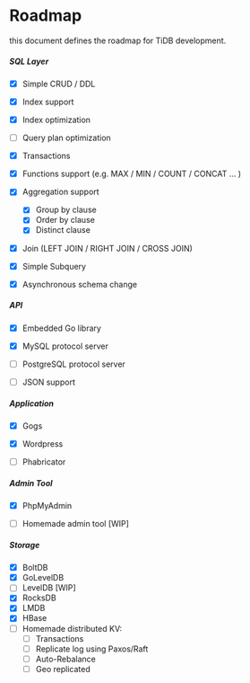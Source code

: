 # Roadmap

this document defines the roadmap for TiDB development.

##### __SQL Layer__  
- [x] Simple CRUD / DDL
- [x] Index support
- [x] Index optimization
- [ ] Query plan optimization
- [x] Transactions
- [x] Functions support  (e.g. MAX / MIN / COUNT / CONCAT ... )
- [x] Aggregation support
    - [x] Group by clause
    - [x] Order by clause
    - [x] Distinct clause
- [x] Join (LEFT JOIN / RIGHT JOIN / CROSS JOIN)
- [x] Simple Subquery
- [x] Asynchronous schema change


##### __API__  
- [x] Embedded Go library
- [x] MySQL protocol server
- [ ] PostgreSQL protocol server
- [ ] JSON support


##### __Application__  
- [x] Gogs
- [x] Wordpress
- [ ] Phabricator


##### __Admin Tool__  
- [x] PhpMyAdmin 
- [ ] Homemade admin tool [WIP]


##### __Storage__  
- [x] BoltDB
- [x] GoLevelDB
- [ ] LevelDB [WIP]
- [x] RocksDB
- [x] LMDB
- [x] HBase
- [ ] Homemade distributed KV:
    - [ ] Transactions
    - [ ] Replicate log using Paxos/Raft
    - [ ] Auto-Rebalance
    - [ ] Geo replicated
